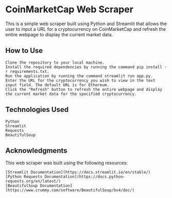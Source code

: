 # CoinMarketCap Web Scraper

This is a simple web scraper built using Python and Streamlit that allows the user to input a URL for a cryptocurrency on CoinMarketCap and refresh the entire webpage to display the current market data.
## How to Use

    Clone the repository to your local machine.
    Install the required dependencies by running the command pip install -r requirements.txt.
    Run the application by running the command streamlit run app.py.
    Enter the URL for the cryptocurrency you wish to view in the text input field. The default URL is for Ethereum.
    Click the "Refresh" button to refresh the entire webpage and display the current market data for the specified cryptocurrency.

## Technologies Used

    Python
    Streamlit
    Requests
    BeautifulSoup

## Acknowledgments

This web scraper was built using the following resources:

    [Streamlit Documentation](https://docs.streamlit.io/en/stable/)
    [Python Requests Documentation](https://docs.python-requests.org/en/latest/)
    [BeautifulSoup Documentation](https://www.crummy.com/software/BeautifulSoup/bs4/doc/)
